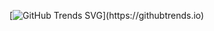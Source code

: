 [![GitHub Trends SVG]([https://api.githubtrends.io/user/svg/avgupta456/langs](https://api.githubtrends.io/user/svg/MartinEAcosta/langs?time_range=one_year&include_private=True&theme=dark))](https://githubtrends.io)
